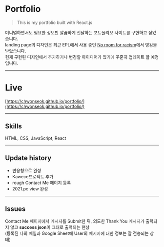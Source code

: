 # Portfolio
> This is my portfolio built with React.js

미니멀하면서도 필요한 정보만 깔끔하게 전달하는 포트폴리오 사이트를 구현하고 싶었습니다. <br/>
landing page의 디자인은 최근 EPL에서 사용 중인 [No room for racism](https://www.premierleague.com/NoRoomForRacism)에서 영감을 받았습니다. <br/>
현재 구현된 디자인에서 추가하거나 변경할 아이디어가 있기에 꾸준히 업데이트 할 예정입니다.

---

# Live
[https://chwonseok.github.io/portfolio/](https://chwonseok.github.io/portfolio/)

---

## Skills

HTML, CSS, JavaScript, React

---

## Update history

* 반응형으로 완성
* Kawece프로젝트 추가
* rough Contact Me 페이지 등록
* 2021.pc view 완성

---

## Issues

Contact Me 페이지에서 메시지를 Submit한 뒤, 의도한 Thank You 메시지가 출력되지 않고 **success json**이 그대로 출력되는 현상 <br/>
(등록된 나의 메일과 Google Sheet에 User의 메시지에 대한 정보는 잘 전송되는 상태)
